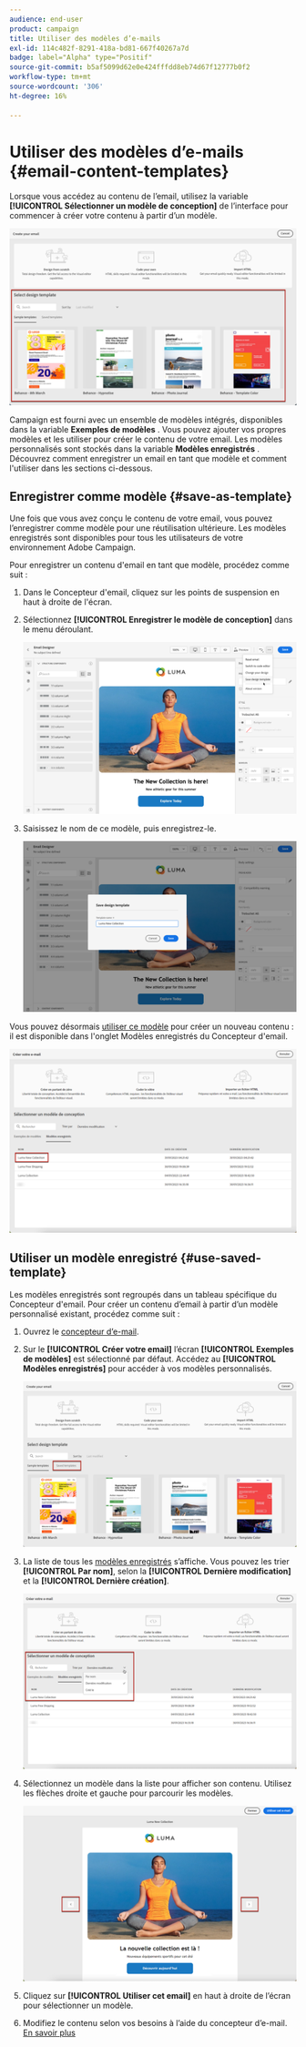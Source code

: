 ```yaml
---
audience: end-user
product: campaign
title: Utiliser des modèles d’e-mails
exl-id: 114c482f-8291-418a-bd81-667f40267a7d
badge: label="Alpha" type="Positif"
source-git-commit: b5af5099d62e0e424fffdd8eb74d67f12777b0f2
workflow-type: tm+mt
source-wordcount: '306'
ht-degree: 16%

---
```


# Utiliser des modèles d’e-mails {#email-content-templates}

Lorsque vous accédez au contenu de l’email, utilisez la variable **[!UICONTROL Sélectionner un modèle de conception]** de l’interface pour commencer à créer votre contenu à partir d’un modèle.

![](assets/email_designer-templates.png)

Campaign est fourni avec un ensemble de modèles intégrés, disponibles dans la variable **Exemples de modèles** . Vous pouvez ajouter vos propres modèles et les utiliser pour créer le contenu de votre email. Les modèles personnalisés sont stockés dans la variable **Modèles enregistrés** . Découvrez comment enregistrer un email en tant que modèle et comment l&#39;utiliser dans les sections ci-dessous.

## Enregistrer comme modèle {#save-as-template}

Une fois que vous avez conçu le contenu de votre email, vous pouvez l’enregistrer comme modèle pour une réutilisation ultérieure. Les modèles enregistrés sont disponibles pour tous les utilisateurs de votre environnement Adobe Campaign.

Pour enregistrer un contenu d&#39;email en tant que modèle, procédez comme suit :

1. Dans le Concepteur d&#39;email, cliquez sur les points de suspension en haut à droite de l&#39;écran.

1. Sélectionnez **[!UICONTROL Enregistrer le modèle de conception]** dans le menu déroulant.

   ![](assets/email_designer-save-template.png)

1. Saisissez le nom de ce modèle, puis enregistrez-le.

   ![](assets/email_designer-template-name.png)

Vous pouvez désormais [utiliser ce modèle](#use-saved-template) pour créer un nouveau contenu : il est disponible dans l&#39;onglet Modèles enregistrés du Concepteur d&#39;email.

![](assets/email_designer-saved-template.png)

## Utiliser un modèle enregistré {#use-saved-template}

Les modèles enregistrés sont regroupés dans un tableau spécifique du Concepteur d&#39;email. Pour créer un contenu d’email à partir d’un modèle personnalisé existant, procédez comme suit :

1. Ouvrez le [concepteur d’e-mail](create-email-content.md).

1. Sur le **[!UICONTROL Créer votre email]** l’écran **[!UICONTROL Exemples de modèles]** est sélectionné par défaut. Accédez au **[!UICONTROL Modèles enregistrés]** pour accéder à vos modèles personnalisés.

   ![](assets/email_designer-saved-templates-tab.png)

1. La liste de tous les [modèles enregistrés](#save-as-template) s’affiche. Vous pouvez les trier **[!UICONTROL Par nom]**, selon la **[!UICONTROL Dernière modification]** et la **[!UICONTROL Dernière création]**.

   ![](assets/email_designer-saved-templates.png)

1. Sélectionnez un modèle dans la liste pour afficher son contenu. Utilisez les flèches droite et gauche pour parcourir les modèles.

   ![](assets/email_designer-saved-templates-navigate.png)

1. Cliquez sur **[!UICONTROL Utiliser cet email]** en haut à droite de l’écran pour sélectionner un modèle.

1. Modifiez le contenu selon vos besoins à l’aide du concepteur d’e-mail. [En savoir plus](create-email-content.md)
